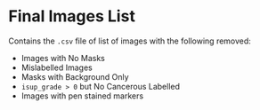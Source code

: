 # Final Images List

Contains the `.csv` file of list of images with the following removed:

* Images with No Masks
* Mislabelled Images
* Masks with Background Only
* `isup_grade > 0` but No Cancerous Labelled
* Images with pen stained markers

